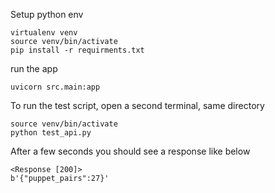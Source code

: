 Setup python env

```
virtualenv venv
source venv/bin/activate
pip install -r requirments.txt
```
run the app

```
uvicorn src.main:app
```

To run the test script, open a second terminal, same directory

```
source venv/bin/activate
python test_api.py
```

After a few seconds you should see a response like below

```
<Response [200]>
b'{"puppet_pairs":27}'
```
